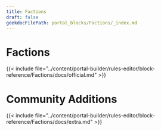 ```yaml
---
title: Factions
draft: false
geekdocFilePath: portal_blocks/Factions/_index.md
---
```

# Factions
{{< include file="../content/portal-builder/rules-editor/block-reference/Factions/docs/official.md" >}}

# Community Additions

{{< include file="../content/portal-builder/rules-editor/block-reference/Factions/docs/extra.md" >}}